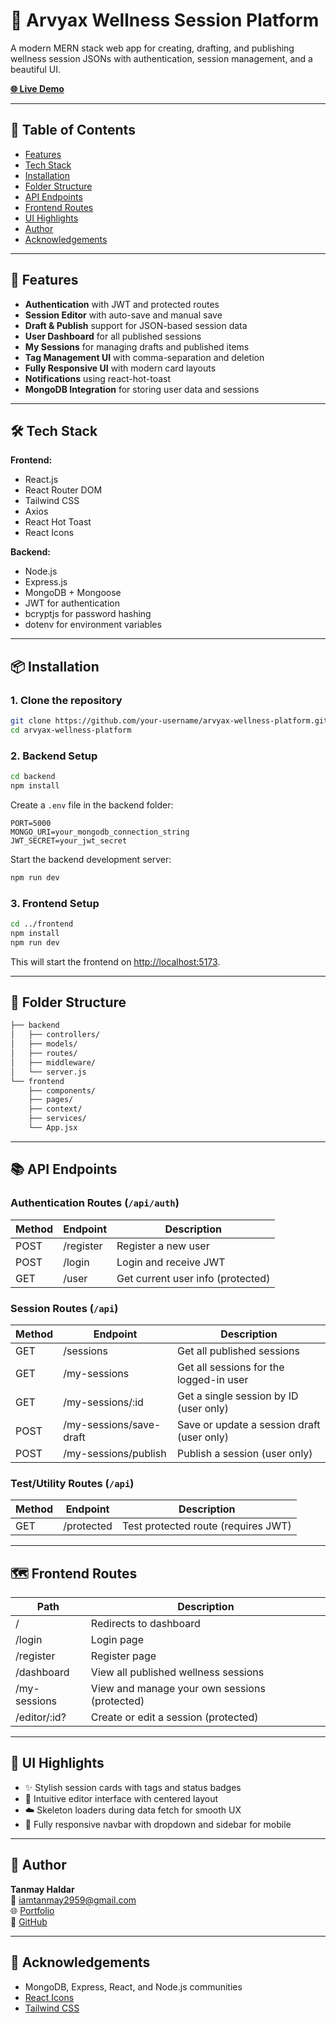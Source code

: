# 🧘 Arvyax Wellness Session Platform

A modern MERN stack web app for creating, drafting, and publishing wellness session JSONs with authentication, session management, and a beautiful UI.

[**🌐 Live Demo**](https://wellness-session.onrender.com/)

---

## 📑 Table of Contents
- [Features](#-features)
- [Tech Stack](#-tech-stack)
- [Installation](#-installation)
- [Folder Structure](#-folder-structure)
- [API Endpoints](#-api-endpoints)
- [Frontend Routes](#-frontend-routes)
- [UI Highlights](#-ui-highlights)
- [Author](#-author)
- [Acknowledgements](#-acknowledgements)

---

## 🚀 Features

- **Authentication** with JWT and protected routes
- **Session Editor** with auto-save and manual save
- **Draft & Publish** support for JSON-based session data
- **User Dashboard** for all published sessions
- **My Sessions** for managing drafts and published items
- **Tag Management UI** with comma-separation and deletion
- **Fully Responsive UI** with modern card layouts
- **Notifications** using react-hot-toast
- **MongoDB Integration** for storing user data and sessions

---

## 🛠️ Tech Stack

**Frontend:**
- React.js
- React Router DOM
- Tailwind CSS
- Axios
- React Hot Toast
- React Icons

**Backend:**
- Node.js
- Express.js
- MongoDB + Mongoose
- JWT for authentication
- bcryptjs for password hashing
- dotenv for environment variables

---

## 📦 Installation

### 1. Clone the repository
```bash
git clone https://github.com/your-username/arvyax-wellness-platform.git
cd arvyax-wellness-platform
```

### 2. Backend Setup
```bash
cd backend
npm install
```
Create a `.env` file in the backend folder:
```env
PORT=5000
MONGO_URI=your_mongodb_connection_string
JWT_SECRET=your_jwt_secret
```
Start the backend development server:
```bash
npm run dev
```

### 3. Frontend Setup
```bash
cd ../frontend
npm install
npm run dev
```
This will start the frontend on [http://localhost:5173](http://localhost:5173).

---

## 📂 Folder Structure
```bash
├── backend
│   ├── controllers/
│   ├── models/
│   ├── routes/
│   ├── middleware/
│   └── server.js
└── frontend
    ├── components/
    ├── pages/
    ├── context/
    ├── services/
    └── App.jsx
```

---

## 📚 API Endpoints

### **Authentication Routes** (`/api/auth`)
| Method | Endpoint         | Description                       |
|--------|------------------|-----------------------------------|
| POST   | /register        | Register a new user               |
| POST   | /login           | Login and receive JWT             |
| GET    | /user            | Get current user info (protected) |

### **Session Routes** (`/api`)
| Method | Endpoint                  | Description                                 |
|--------|---------------------------|---------------------------------------------|
| GET    | /sessions                 | Get all published sessions                  |
| GET    | /my-sessions              | Get all sessions for the logged-in user     |
| GET    | /my-sessions/:id          | Get a single session by ID (user only)      |
| POST   | /my-sessions/save-draft   | Save or update a session draft (user only)  |
| POST   | /my-sessions/publish      | Publish a session (user only)               |

### **Test/Utility Routes** (`/api`)
| Method | Endpoint        | Description                        |
|--------|----------------|------------------------------------|
| GET    | /protected     | Test protected route (requires JWT) |

---

## 🗺️ Frontend Routes

| Path             | Description                                  |
|------------------|----------------------------------------------|
| /                | Redirects to dashboard                       |
| /login           | Login page                                   |
| /register        | Register page                                |
| /dashboard       | View all published wellness sessions         |
| /my-sessions     | View and manage your own sessions (protected) |
| /editor/:id?     | Create or edit a session (protected)         |

---

## 📸 UI Highlights

- ✨ Stylish session cards with tags and status badges
- 🎨 Intuitive editor interface with centered layout
- ☁️ Skeleton loaders during data fetch for smooth UX
- 📱 Fully responsive navbar with dropdown and sidebar for mobile

---

## 👤 Author

**Tanmay Haldar**  
📧 [iamtanmay2959@gmail.com](mailto:iamtanmay2959@gmail.com)  
🌐 [Portfolio](https://tanmay-haldar0.onrender.com)  
🐙 [GitHub](https://github.com/tanmay-haldar0)

---

## 🙌 Acknowledgements

- MongoDB, Express, React, and Node.js communities
- [React Icons](https://react-icons.github.io/react-icons)
- [Tailwind CSS](https://tailwindcss.com)
